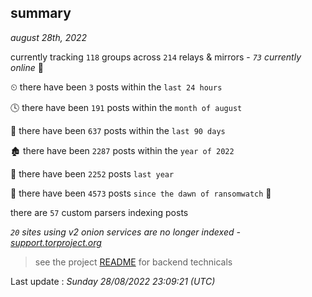 
## summary
_august 28th, 2022_

currently tracking `118` groups across `214` relays & mirrors - _`73` currently online_ 📡

⏲ there have been `3` posts within the `last 24 hours`

🕓 there have been `191` posts within the `month of august`

📅 there have been `637` posts within the `last 90 days`

🏚 there have been `2287` posts within the `year of 2022`

🚀 there have been `2252` posts `last year`

🦕 there have been `4573` posts `since the dawn of ransomwatch` 🐣

there are `57` custom parsers indexing posts

_`20` sites using v2 onion services are no longer indexed - [support.torproject.org](https://support.torproject.org/onionservices/v2-deprecation/)_

> see the project [README](https://github.com/jmousqueton/ransomwatch#readme) for backend technicals



Last update : _Sunday 28/08/2022 23:09:21 (UTC)_

